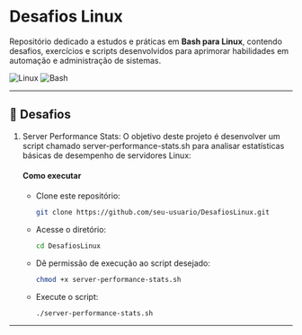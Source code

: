 # Desafios Linux

Repositório dedicado a estudos e práticas em **Bash para Linux**, contendo desafios, exercícios e scripts desenvolvidos para aprimorar habilidades em automação e administração de sistemas.  

![Linux](https://img.shields.io/badge/Linux-Shell-blue?logo=linux&logoColor=white)
![Bash](https://img.shields.io/badge/Bash-Scripting-green?logo=gnu-bash&logoColor=white)

---

## 🎯 Desafios

1. Server Performance Stats: O objetivo deste projeto é desenvolver um script chamado server-performance-stats.sh para analisar estatísticas básicas de desempenho de servidores Linux:
   #### Como executar
   * Clone este repositório:
      ```bash
      git clone https://github.com/seu-usuario/DesafiosLinux.git
   * Acesse o diretório:
      ```bash
      cd DesafiosLinux
   * Dê permissão de execução ao script desejado:
      ```bash
      chmod +x server-performance-stats.sh
   * Execute o script:
      ```bash
      ./server-performance-stats.sh
---



